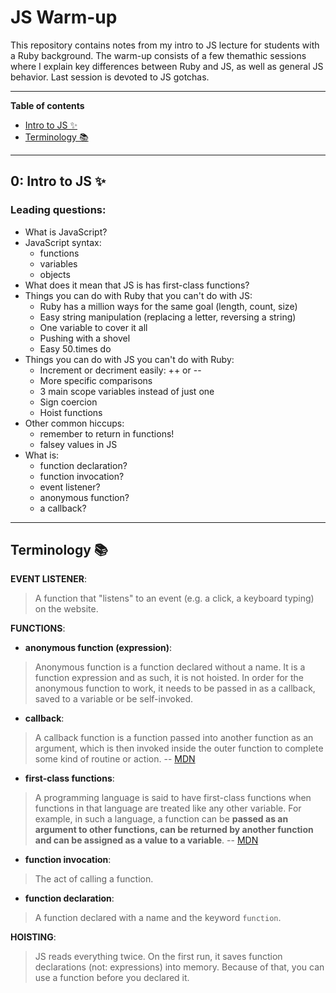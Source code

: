 # JS Warm-up

This repository contains notes from my intro to JS lecture for students with a Ruby background. The warm-up consists of a few themathic sessions where I explain key differences between Ruby and JS, as well as general JS behavior. Last session is devoted to JS gotchas. 

---
**Table of contents**
- [Intro to JS ✨](#0-intro-to-js-✨)
- [Terminology 📚](#terminology-📚)

---
## 0: Intro to JS ✨

### Leading questions:
- What is JavaScript?
- JavaScript syntax:
    - functions
    - variables
    - objects
- What does it mean that JS is has first-class functions? 
- Things you can do with Ruby that you can't do with JS:
    - Ruby has a million ways for the same goal (length, count, size)
    - Easy string manipulation (replacing a letter, reversing a string)
    - One variable to cover it all
    - Pushing with a shovel 
    - Easy 50.times do
- Things you can do with JS you can't do with Ruby:
    - Increment or decriment easily: ++ or --
    - More specific comparisons
    - 3 main scope variables instead of just one
    - Sign coercion
    - Hoist functions
- Other common hiccups:
    - remember to return in functions!
    - falsey values in JS 
- What is:
    - function declaration?
    - function invocation?
    - event listener?
    - anonymous function?
    - a callback?

---
## Terminology 📚

**EVENT LISTENER**:
>A function that "listens" to an event (e.g. a click, a keyboard typing) on the website.

**FUNCTIONS**:
- **anonymous function (expression)**:
>Anonymous function is a function declared without a name. It is a function expression and as such, it is not hoisted. In order for the anonymous function to work, it needs to be passed in as a callback, saved to a variable or be self-invoked.

- **callback**:
>A callback function is a function passed into another function as an argument, which is then invoked inside the outer function to complete some kind of routine or action. -- [MDN](https://developer.mozilla.org/en-US/docs/Glossary/Callback_function)

- **first-class functions**:
>A programming language is said to have first-class functions when functions in that language are treated like any other variable. For example, in such a language, a function can be **passed as an argument to other functions, can be returned by another function and can be assigned as a value to a variable**. -- [MDN](https://developer.mozilla.org/en-US/docs/Glossary/First-class_Function)

- **function invocation**:
>The act of calling a function. 

- **function declaration**:
>A function declared with a name and the keyword `function`.

**HOISTING**:
>JS reads everything twice. On the first run, it saves function declarations (not: expressions) into memory. Because of that, you can use a function before you declared it. 
